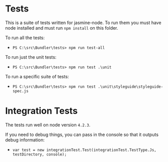 Tests
===
This is a suite of tests written for jasmine-node.  To run them you must have node installed and must run ```npm install``` on this folder.

To run all the tests:

  * `PS C:\src\Bundler\tests> npm run test-all`

To run just the unit tests:

  * `PS C:\src\Bundler\tests> npm run test .\unit`

To run a specific suite of tests:

  * `PS C:\src\Bundler\tests> npm run test .\unit\styleguide\styleguide-spec.js`

Integration Tests
===
The tests run well on node version `4.2.3`.

If you need to debug things, you can pass in the console so that it outputs debug information:

  * `var test = new integrationTest.Test(integrationTest.TestType.Js, testDirectory, console);`
